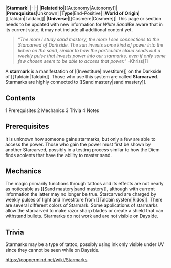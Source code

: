 |**Starmark**|
|-|-|
|**Related to**|[[Autonomy\|Autonomy]]|
|**Prerequisites**|Unknown|
|**Type**|End-Positive|
|**World of Origin**|[[Taldain\|Taldain]]|
|**Universe**|[[Cosmere\|Cosmere]]|
This page or section needs to be updated with new information for *White Sand*!Be aware that in its current state, it may not include all additional content yet.

>“*The more I study sand mastery, the more I see connections to the Starcarved of Darkside. The sun invests some kind of power into the lichen on the sand, similar to how the particulate cloud sends out a weekly pulse that invests power into our starmarks, even if only some few chosen seem to be able to access that power.*”
\-Khriss[1]


A **starmark** is a manifestation of [[Investiture\|Investiture]] on the Darkside of [[Taldain\|Taldain]]. Those who use this system are called **Starcarved**. Starmarks are highly connected to [[Sand mastery\|sand mastery]].

## Contents

1 Prerequisites
2 Mechanics
3 Trivia
4 Notes


## Prerequisites
It is unknown how someone gains starmarks, but only a few are able to access the power. Those who gain the power must first be shown by another Starcarved, possibly in a testing process similar to how the Diem finds acolents that have the ability to master sand.

## Mechanics
The magic primarily functions through tattoos and its effects are not nearly as noticeable as [[Sand mastery\|sand mastery]], although with current information the latter may no longer be true. Starcarved are charged by weekly pulses of light and Investiture from [[Taldain system\|Ridos]]. There are several different colors of Starmark. Some applications of starmarks allow the starcarved to make razor sharp blades or create a shield that can withstand bullets.
Starmarks do not work and are not visible on Dayside.

## Trivia
Starmarks may be a type of tattoo, possibly using ink only visible under UV since they cannot be seen while on Dayside.


https://coppermind.net/wiki/Starmarks